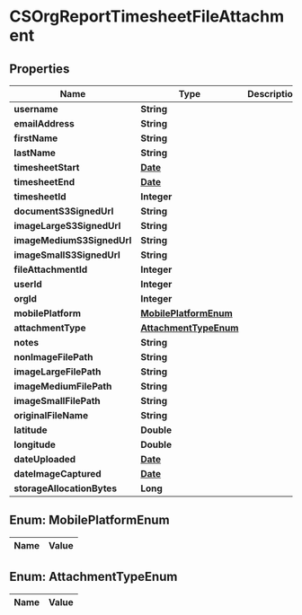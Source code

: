 
# CSOrgReportTimesheetFileAttachment

## Properties
Name | Type | Description | Notes
------------ | ------------- | ------------- | -------------
**username** | **String** |  |  [optional]
**emailAddress** | **String** |  |  [optional]
**firstName** | **String** |  |  [optional]
**lastName** | **String** |  |  [optional]
**timesheetStart** | [**Date**](Date.md) |  |  [optional]
**timesheetEnd** | [**Date**](Date.md) |  |  [optional]
**timesheetId** | **Integer** |  |  [optional]
**documentS3SignedUrl** | **String** |  |  [optional]
**imageLargeS3SignedUrl** | **String** |  |  [optional]
**imageMediumS3SignedUrl** | **String** |  |  [optional]
**imageSmallS3SignedUrl** | **String** |  |  [optional]
**fileAttachmentId** | **Integer** |  |  [optional]
**userId** | **Integer** |  |  [optional]
**orgId** | **Integer** |  |  [optional]
**mobilePlatform** | [**MobilePlatformEnum**](#MobilePlatformEnum) |  |  [optional]
**attachmentType** | [**AttachmentTypeEnum**](#AttachmentTypeEnum) |  |  [optional]
**notes** | **String** |  |  [optional]
**nonImageFilePath** | **String** |  |  [optional]
**imageLargeFilePath** | **String** |  |  [optional]
**imageMediumFilePath** | **String** |  |  [optional]
**imageSmallFilePath** | **String** |  |  [optional]
**originalFileName** | **String** |  |  [optional]
**latitude** | **Double** |  |  [optional]
**longitude** | **Double** |  |  [optional]
**dateUploaded** | [**Date**](Date.md) |  |  [optional]
**dateImageCaptured** | [**Date**](Date.md) |  |  [optional]
**storageAllocationBytes** | **Long** |  |  [optional]


<a name="MobilePlatformEnum"></a>
## Enum: MobilePlatformEnum
Name | Value
---- | -----


<a name="AttachmentTypeEnum"></a>
## Enum: AttachmentTypeEnum
Name | Value
---- | -----



